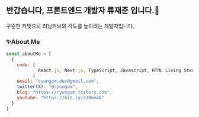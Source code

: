## 반갑습니다, 프론트엔드 개발자 류재준 입니다.👋
꾸준한 커밋으로 러닝커브의 각도를 높이려는 개발자입니다.


### ✨About Me
```javascript
const aboutMe = [
  {
    code: [
            React.js, Next.js, TypeScript, Javascript, HTML Living Standard, CSS, Sass, Tailwind 
          ]
    email: "ryungom.dev@gmail.com",
    twitter(X): "@ryungom",
    blog: "https://ryungom.tistory.com",
    youtube: "https://bit.ly/3JD6e48"
  }
]
```

<!--
**ryungom/ryungom** is a ✨ _special_ ✨ repository because its `README.md` (this file) appears on your GitHub profile.

Here are some ideas to get you started:

- 🔭 I’m currently working on ...
- 🌱 I’m currently learning ...
- 👯 I’m looking to collaborate on ...
- 🤔 I’m looking for help with ...
- 💬 Ask me about ...
- 📫 How to reach me: ...
- 😄 Pronouns: ...
- ⚡ Fun fact: ...
-->
